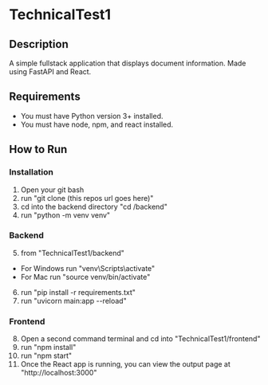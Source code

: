 # TechnicalTest1

## Description
A simple fullstack application that displays document information.  Made using FastAPI and React.

## Requirements
* You must have Python version 3+ installed.
* You must have node, npm, and react installed.

## How to Run
### Installation
1. Open your git bash
2. run "git clone (this repos url goes here)"
3. cd into the backend directory "cd /backend"
4. run "python -m venv venv"

### Backend
5. from "TechnicalTest1/backend"
* For Windows run "venv\Scripts\activate"
* For Mac run "source venv/bin/activate"
6. run "pip install -r requirements.txt"
7. run "uvicorn main:app --reload"

### Frontend
8. Open a second command terminal and cd into "TechnicalTest1/frontend"
9. run "npm install"
10. run "npm start"
11. Once the React app is running, you can view the output page at "http://localhost:3000"
